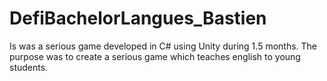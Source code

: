 # DefiBachelorLangues_Bastien

Is was a serious game developed in C# using Unity during 1.5 months. 
The purpose was to create a serious game which teaches english to young students.
